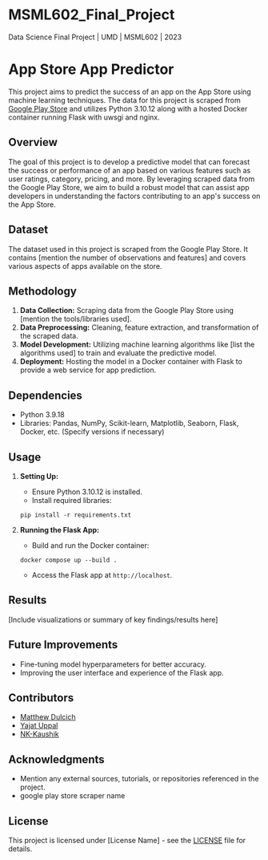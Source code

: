 # MSML602_Final_Project
Data Science Final Project | UMD | MSML602 | 2023

# App Store App Predictor

This project aims to predict the success of an app on the App Store using machine learning techniques. The data for this project is scraped from [Google Play Store](https://play.google.com/store/apps?hl=en_US&gl=US) and utilizes Python 3.10.12 along with a hosted Docker container running Flask with uwsgi and nginx.

## Overview

The goal of this project is to develop a predictive model that can forecast the success or performance of an app based on various features such as user ratings, category, pricing, and more. By leveraging scraped data from the Google Play Store, we aim to build a robust model that can assist app developers in understanding the factors contributing to an app's success on the App Store.

## Dataset

The dataset used in this project is scraped from the Google Play Store. It contains [mention the number of observations and features] and covers various aspects of apps available on the store.

## Methodology

1. **Data Collection:** Scraping data from the Google Play Store using [mention the tools/libraries used].
2. **Data Preprocessing:** Cleaning, feature extraction, and transformation of the scraped data.
3. **Model Development:** Utilizing machine learning algorithms like [list the algorithms used] to train and evaluate the predictive model.
4. **Deployment:** Hosting the model in a Docker container with Flask to provide a web service for app prediction.

## Dependencies

- Python 3.9.18
- Libraries: Pandas, NumPy, Scikit-learn, Matplotlib, Seaborn, Flask, Docker, etc. (Specify versions if necessary)

## Usage

1. **Setting Up:**
    - Ensure Python 3.10.12 is installed.
    - Install required libraries:
    ```
    pip install -r requirements.txt
    ```

2. **Running the Flask App:**
    - Build and run the Docker container:
    ```
    docker compose up --build .
    ```
    - Access the Flask app at `http://localhost`.

## Results

[Include visualizations or summary of key findings/results here]

## Future Improvements

- Fine-tuning model hyperparameters for better accuracy.
- Improving the user interface and experience of the Flask app.

## Contributors

- [Matthew Dulcich](https://github.com/MatthewDulcich)
- [Yajat Uppal](https://github.com/Agenzmain)
- [NK-Kaushik](https://github.com/NK-Kaushik)

## Acknowledgments

- Mention any external sources, tutorials, or repositories referenced in the project.
- google play store scraper name

## License

This project is licensed under [License Name] - see the [LICENSE](LICENSE) file for details.
